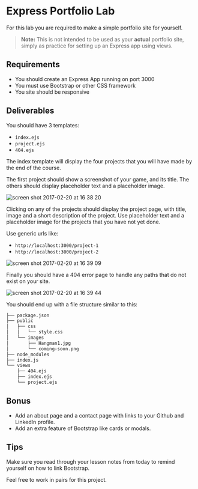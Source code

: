 # Express Portfolio Lab

For this lab you are required to make a simple portfolio site for yourself.

>**Note:** This is not intended to be used as your **actual** portfolio site, simply as practice for setting up an Express app using views.

## Requirements

- You should create an Express App running on port 3000
- You must use Bootstrap or other CSS framework
- You site should be responsive

## Deliverables

You should have 3 templates:

- `index.ejs`
- `project.ejs`
- `404.ejs`

The index template will display the four projects that you will have made by the end of the course.

The first project should show a screenshot of your game, and its title. The others should display placeholder text and a placeholder image.

![screen shot 2017-02-20 at 16 38 20](https://cloud.githubusercontent.com/assets/3531085/23133993/08a628d6-f78b-11e6-9394-3626e32cb33c.png)

Clicking on any of the projects should display the project page, with title, image and a short description of the project. Use placeholder text and a placeholder image for the projects that you have not yet done.

Use generic urls like:

- `http://localhost:3000/project-1`
- `http://localhost:3000/project-2`

![screen shot 2017-02-20 at 16 39 09](https://cloud.githubusercontent.com/assets/3531085/23134016/2136bc8a-f78b-11e6-9453-eb6a45a9dd6a.png)

Finally you should have a 404 error page to handle any paths that do not exist on your site.

![screen shot 2017-02-20 at 16 39 44](https://cloud.githubusercontent.com/assets/3531085/23134047/36cd9078-f78b-11e6-8eb2-5d98748181a6.png)

You should end up with a file structure similar to this:

```sh
├── package.json
├── public
│   ├── css
│   │   └── style.css
│   └── images
│       ├── Hangman1.jpg
│       └── coming-soon.png
├── node_modules
├── index.js
└── views
    ├── 404.ejs
    ├── index.ejs
    └── project.ejs
```


## Bonus

- Add an about page and a contact page with links to your Github and LinkedIn profile.
- Add an extra feature of Bootstrap like cards or modals.

## Tips

Make sure you read through your lesson notes from today to remind yourself on how to link Bootstrap.

Feel free to work in pairs for this project.
